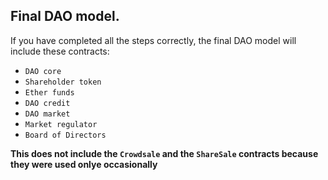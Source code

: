 ## Final DAO model.

If you have completed all the steps correctly, the final DAO model will include these contracts:

- `DAO core`
- `Shareholder token`
- `Ether funds`
- `DAO credit`
- `DAO market`
- `Market regulator`
- `Board of Directors`

**This does not include the `Crowdsale` and the `ShareSale` contracts because they were used onlye occasionally**

